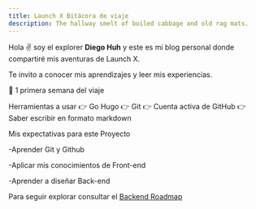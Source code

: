 ```yaml
---
title: Launch X Bitácora de viaje
description: The hallway smelt of boiled cabbage and old rag mats.
---
```


Hola ✌️  soy el explorer **Diego Huh** y este es mi blog personal donde compartiré mis aventuras de Launch X.

Te invito a conocer mis aprendizajes y leer mis experiencias.

🚀
1 primera semana del viaje

Herramientas  a usar 
👉 Go Hugo
👉 Git
👉 Cuenta activa de GitHub
👉 Saber escribir en formato markdown

Mis expectativas para este Proyecto

-Aprender Git y Github

-Aplicar mis conocimientos de Front-end

-Aprender a diseñar Back-end

Para seguir explorar consultar el [Backend Roadmap](https://roadmap.sh/backend)
